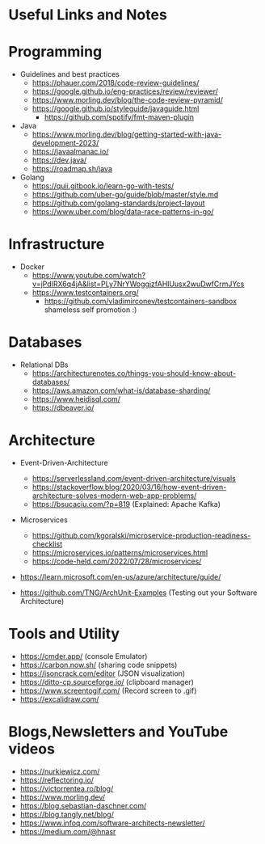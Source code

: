 # Useful Links and Notes

# Programming 
- Guidelines and best practices
  - https://phauer.com/2018/code-review-guidelines/
  - https://google.github.io/eng-practices/review/reviewer/
  - https://www.morling.dev/blog/the-code-review-pyramid/
  - https://google.github.io/styleguide/javaguide.html
    - https://github.com/spotify/fmt-maven-plugin       
- Java 
  - https://www.morling.dev/blog/getting-started-with-java-development-2023/   
  - https://javaalmanac.io/ 
  - https://dev.java/
  - https://roadmap.sh/java 
- Golang
  - https://quii.gitbook.io/learn-go-with-tests/
  - https://github.com/uber-go/guide/blob/master/style.md
  - https://github.com/golang-standards/project-layout 
  - https://www.uber.com/blog/data-race-patterns-in-go/ 
  
# Infrastructure 
- Docker 
  - https://www.youtube.com/watch?v=jPdIRX6q4jA&list=PLy7NrYWoggjzfAHlUusx2wuDwfCrmJYcs
  - https://www.testcontainers.org/ 
    - https://github.com/vladimirconev/testcontainers-sandbox shameless self promotion :) 
  
# Databases
- Relational DBs 
  - https://architecturenotes.co/things-you-should-know-about-databases/
  - https://aws.amazon.com/what-is/database-sharding/
  - https://www.heidisql.com/ 
  - https://dbeaver.io/ 

# Architecture 
  - Event-Driven-Architecture 
    - https://serverlessland.com/event-driven-architecture/visuals
    - https://stackoverflow.blog/2020/03/16/how-event-driven-architecture-solves-modern-web-app-problems/ 
    - https://bsucaciu.com/?p=819 (Explained: Apache Kafka)
  - Microservices
    - https://github.com/kgoralski/microservice-production-readiness-checklist
    - https://microservices.io/patterns/microservices.html
    - https://code-held.com/2022/07/28/microservices/

- https://learn.microsoft.com/en-us/azure/architecture/guide/
- https://github.com/TNG/ArchUnit-Examples (Testing out your Software Architecture) 

# Tools and Utility 
- https://cmder.app/ (console Emulator)
- https://carbon.now.sh/ (sharing code snippets)
- https://jsoncrack.com/editor (JSON visualization)
- https://ditto-cp.sourceforge.io/ (clipboard manager)
- https://www.screentogif.com/ (Record screen to .gif)
- https://excalidraw.com/ 

# Blogs,Newsletters and YouTube videos  
- https://nurkiewicz.com/ 
- https://reflectoring.io/ 
- https://victorrentea.ro/blog/
- https://www.morling.dev/
- https://blog.sebastian-daschner.com/
- https://blog.tangly.net/blog/ 
- https://www.infoq.com/software-architects-newsletter/
- https://medium.com/@hnasr

